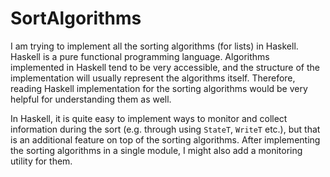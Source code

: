 # SortAlgorithms

I am trying to implement all the sorting algorithms (for lists) in Haskell. Haskell is a pure functional programming language. Algorithms implemented in Haskell tend to be very accessible, and the structure of the implementation will usually represent the algorithms itself. Therefore, reading Haskell implementation for the sorting algorithms would be very helpful for understanding them as well.

In Haskell, it is quite easy to implement ways to monitor and collect information during the sort (e.g. through using `StateT`, `WriteT` etc.), but that is an additional feature on top of the sorting algorithms. After implementing the sorting algorithms in a single module, I might also add a monitoring utility for them.
